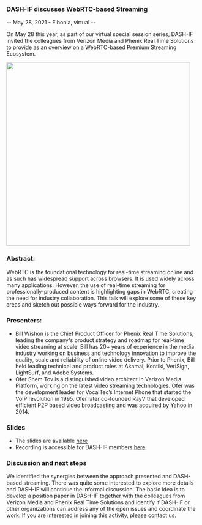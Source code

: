 ### DASH-IF discusses WebRTC-based Streaming
-- May 28, 2021 - Elbonia, virtual --

On May 28 this year, as part of our virtual special session series, DASH-IF invited the colleagues from Verizon Media and Phenix Real Time Solutions to provide as an overview on a WebRTC-based Premium Streaming Ecosystem.

<div class="member"><a href="https://dash-industry-forum.github.io/img/webRTC.JPG" target="_blank" rel="noopener noreferrer"><img height="480px" src="https://dash-industry-forum.github.io/img/webRTC.JPG" alt="" /></a>
</div>

### Abstract:
WebRTC is the foundational technology for real-time streaming online and as such has widespread support across browsers. It is used widely across many applications.  However, the use of real-time streaming for professionally-produced content is highlighting gaps in WebRTC, creating the need for industry collaboration.  This talk will explore some of these key areas and sketch out possible ways forward for the industry.

### Presenters:
- Bill Wishon is the Chief Product Officer for Phenix Real Time Solutions, leading the company's product strategy and roadmap for real-time video streaming at scale. Bill has 20+ years of experience in the media industry working on business and technology innovation to improve the quality, scale and reliability of online video delivery. Prior to Phenix, Bill held leading technical and product roles at Akamai, Kontiki, VeriSign, LightSurf, and Adobe Systems.
- Ofer Shem Tov is a distinguished video architect in Verizon Media Platform, working on the latest video streaming technologies. Ofer was the development leader for VocalTec’s Internet Phone that started the VoIP revolution in 1995. Ofer later co-founded RayV that developed efficient P2P based video broadcasting and was acquired by Yahoo in 2014.

### Slides
- The slides are available [here](https://dash-industry-forum.github.io/docs/FINAL-PUBLIC-WebRTC-based%20Premium%20Streaming%20Ecosystem.pdf)
- Recording is accessible for DASH-IF members [here](https://dashif.my.webex.com/dashif.my/ldr.php?RCID=6143abc933c242b4a81ad46fcbccf0dd).

### Discussion and next steps
We identified the synergies between the approach presented and DASH-based streaming. There was quite some interested to explore more details and DASH-IF will continue the informal discussion. The basic idea is to develop a position paper in DASH-IF together with the colleagues from Verizon Media and Phenix Real Time Solutions and identify if DASH-IF or other organizations can address any of the open issues and coordinate the work. If you are interested in joining this activity, please contact us.

